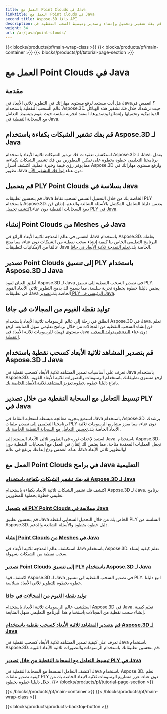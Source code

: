 ```yaml
---
title: العمل مع Point Clouds في Java
linktitle: العمل مع Point Clouds في Java
second_title: Aspose.3D جافا API
description: قم بفك تشفير وتحميل وإنشاء وتصدير وتبسيط السحب النقطية في Java بسهولة باستخدام البرامج التعليمية Aspose.3D. عزز مهاراتك في التطوير ثلاثي الأبعاد خطوة بخطوة.
weight: 34
url: /ar/java/point-clouds/
---
```


{{< blocks/products/pf/main-wrap-class >}}
{{< blocks/products/pf/main-container >}}
{{< blocks/products/pf/tutorial-page-section >}}

# العمل مع Point Clouds في Java


## مقدمة

هل أنت مستعد لرفع مستوى مهاراتك في التطوير ثلاثي الأبعاد في Java؟ انغمس في عالم السحب النقطية باستخدام Aspose.3D، حيث نرشدك خلال فك تشفير هذه الهياكل الديناميكية وتحميلها وإنشائها وتصديرها. استعد لتجربة سلسة حيث نقوم بتبسيط التعامل مع السحابة النقطية في Java.

## قم بفك تشفير الشبكات بكفاءة باستخدام Aspose.3D لـ Java
 استكشف تعقيدات فك ترميز الشبكات ثلاثية الأبعاد باستخدام Aspose.3D لـ Java. يعمل برنامجنا التعليمي خطوة بخطوة على تمكين المطورين من فك تشفير الشبكات بكفاءة، مما يوفر رؤى قيمة وخبرة عملية. اكتشف أسرار Aspose.3D وارفع مستوى مهاراتك في تطوير Java دون عناء.[ابدأ فك التشفير الآن](./decode-meshes-java/).

## قم بتحميل PLY Point Clouds بسلاسة في Java
 قم بتحسين تطبيقات Java الخاصة بك من خلال التحميل السلس لسحب نقاط PLY باستخدام Aspose.3D. يضمن دليلنا الشامل، المكتمل بالأسئلة الشائعة والدعم، إتقان فن دمج السحابات النقطية دون عناء.[اكتشف تحميل PLY في Java](./load-ply-point-clouds-java/).

## إنشاء Point Clouds من Meshes في Java
انغمس في عالم النمذجة ثلاثية الأبعاد الرائع في Java باستخدام Aspose.3D. يعلمك البرنامج التعليمي الخاص بنا كيفية إنشاء سحب نقطية من الشبكات دون عناء، مما يفتح عالمًا من الإمكانيات لتطبيقات Java الخاصة بك.[تعلم النمذجة ثلاثية الأبعاد في جافا](./create-point-clouds-java/).

## تصدير Point Clouds إلى تنسيق PLY باستخدام Aspose.3D لـ Java
 أطلق العنان لقوة Aspose.3D لـ Java في تصدير السحب النقطية إلى تنسيق PLY. يضمن دليلنا خطوة بخطوة تجربة سلسة، مما يسمح لك بدمج التطوير ثلاثي الأبعاد القوي في تطبيقات Java الخاصة بك.[تصدير PLY الرئيسي في Java](./export-point-clouds-ply-java/).

## توليد نقطة الغيوم من المجالات في جافا
 انطلق في رحلة إلى عالم الرسومات ثلاثية الأبعاد باستخدام Aspose.3D في Java. تعلم فن إنشاء السحب النقطية من المجالات من خلال برنامج تعليمي سهل المتابعة. ارفع مستوى فهمك للرسومات ثلاثية الأبعاد في Java دون عناء.[البدء في توليد السحب النقطية](./generate-point-clouds-spheres-java/).

## قم بتصدير المشاهد ثلاثية الأبعاد كسحب نقطية باستخدام Aspose.3D لـ Java
تعرف على أساسيات تصدير المشاهد ثلاثية الأبعاد كسحب نقطية في Java باستخدام Aspose.3D. ارفع مستوى تطبيقاتك باستخدام الرسومات والتصورات ثلاثية الأبعاد القوية، باتباع دليلنا خطوة بخطوة.[تعزيز المشاهد ثلاثية الأبعاد الخاصة بك](./export-3d-scenes-point-clouds-java/).

## تبسيط التعامل مع السحابة النقطية من خلال تصدير PLY في Java
 استمتع بتجربة معالجة مبسطة لسحابة النقاط في Java باستخدام Aspose.3D. يرشدك برنامجنا التعليمي إلى تصدير ملفات PLY دون عناء، مما يعزز مشاريع الرسومات ثلاثية الأبعاد الخاصة بك.[تحسين التعامل مع السحابة النقطية الخاصة بك](./ply-export-point-clouds-java/).

استعد لإحداث ثورة في التطوير ثلاثي الأبعاد المستند إلى Java. باستخدام Aspose.3D، نجعل العمليات المعقدة متاحة، مما يضمن لك إتقان فن العمل مع السحابات النقطية دون عناء. انغمس ودع إبداعك يرتفع في عالم Java والتطوير ثلاثي الأبعاد!
## العمل مع Point Clouds في برامج Java التعليمية
### [قم بفك تشفير الشبكات بكفاءة باستخدام Aspose.3D لـ Java](./decode-meshes-java/)
اكتشف فك تشفير الشبكات ثلاثية الأبعاد بكفاءة باستخدام Aspose.3D لـ Java. برنامج تعليمي خطوة بخطوة للمطورين.
### [قم بتحميل PLY Point Clouds بسلاسة في Java](./load-ply-point-clouds-java/)
قم بتحسين تطبيق Java الخاص بك من خلال التحميل السحابي لنقطة PLY السلسة من Aspose.3D. دليل خطوة بخطوة والأسئلة الشائعة والدعم.
### [إنشاء Point Clouds من Meshes في Java](./create-point-clouds-java/)
استكشف عالم النمذجة ثلاثية الأبعاد في Java باستخدام Aspose.3D. تعلم كيفية إنشاء سحب نقطية من الشبكات بسهولة.
### [تصدير Point Clouds إلى تنسيق PLY باستخدام Aspose.3D لـ Java](./export-point-clouds-ply-java/)
اكتشف قوة Aspose.3D لـ Java في تصدير السحب النقطية إلى تنسيق PLY. اتبع دليلنا خطوة بخطوة للتطوير ثلاثي الأبعاد بسلاسة.
### [توليد نقطة الغيوم من المجالات في جافا](./generate-point-clouds-spheres-java/)
استكشف عالم الرسومات ثلاثية الأبعاد باستخدام Aspose.3D في Java. تعلم كيفية إنشاء سحب نقطية من المجالات باستخدام هذا البرنامج التعليمي سهل المتابعة.
### [قم بتصدير المشاهد ثلاثية الأبعاد كسحب نقطية باستخدام Aspose.3D لـ Java](./export-3d-scenes-point-clouds-java/)
تعرف على كيفية تصدير المشاهد ثلاثية الأبعاد كسحب نقطية في Java باستخدام Aspose.3D. قم بتحسين تطبيقاتك باستخدام الرسومات والتصورات ثلاثية الأبعاد القوية.
### [تبسيط التعامل مع السحابة النقطية من خلال تصدير PLY في Java](./ply-export-point-clouds-java/)
اكتشف التعامل المبسط مع السحابة النقطية في Java باستخدام Aspose.3D. تعلم كيفية تصدير ملفات PLY دون عناء. عزز مشاريع الرسومات ثلاثية الأبعاد الخاصة بك من خلال دليلنا خطوة بخطوة.
{{< /blocks/products/pf/tutorial-page-section >}}

{{< /blocks/products/pf/main-container >}}
{{< /blocks/products/pf/main-wrap-class >}}

{{< blocks/products/products-backtop-button >}}
